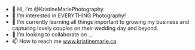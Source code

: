 - 👋 Hi, I’m @KristineMariePhotography
- 👀 I’m interested in EVERYTHING Photography! 
- 🌱 I’m currently learning all things important to growing my business and capturing lovely couples on their wedding day and beyond.
- 💞️ I’m looking to collaborate on ...
- 📫 How to reach me www.kristinemarie.ca

<!---
KristineMariePhotography/KristineMariePhotography is a ✨ special ✨ repository because its `README.md` (this file) appears on your GitHub profile.
You can click the Preview link to take a look at your changes.
--->
